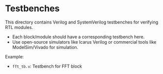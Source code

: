 # Testbenches

This directory contains Verilog and SystemVerilog testbenches for verifying RTL modules.

- Each block/module should have a corresponding testbench here.
- Use open-source simulators like Icarus Verilog or commercial tools like ModelSim/Vivado for simulation.

Example:
- `fft_tb.v`: Testbench for FFT block
